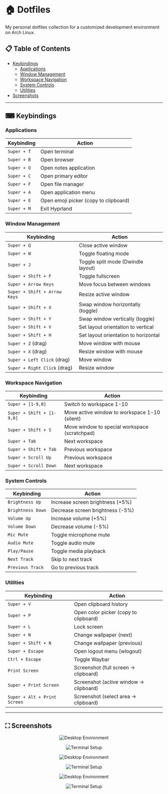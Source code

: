 # 🏠 Dotfiles

My personal dotfiles collection for a customized development environment on Arch Linux.

## 📋 Table of Contents
- [Keybindings](#-keybindings)
  - [Applications](#applications)
  - [Window Management](#window-management)
  - [Workspace Navigation](#workspace-navigation)
  - [System Controls](#system-controls)
  - [Utilities](#utilities)
- [Screenshots](#-screenshots)

---

## ⌨ Keybindings

### Applications
| Keybinding | Action |
|------------|--------|
| `Super + T` | Open terminal |
| `Super + B` | Open browser |
| `Super + O` | Open notes application |
| `Super + C` | Open primary editor |
| `Super + F` | Open file manager |
| `Super + A` | Open application menu |
| `Super + E` | Open emoji picker (copy to clipboard) |
| `Super + M` | Exit Hyprland |

### Window Management
| Keybinding | Action |
|------------|--------|
| `Super + Q` | Close active window |
| `Super + W` | Toggle floating mode |
| `Super + J` | Toggle split mode (Dwindle layout) |
| `Super + Shift + F` | Toggle fullscreen |
| `Super + Arrow Keys` | Move focus between windows |
| `Super + Shift + Arrow Keys` | Resize active window |
| `Super + Shift + X` | Swap window horizontally (toggle) |
| `Super + Shift + Y` | Swap window vertically (toggle) |
| `Super + Shift + V` | Set layout orientation to vertical |
| `Super + Shift + H` | Set layout orientation to horizontal |
| `Super + Z` (drag) | Move window with mouse |
| `Super + X` (drag) | Resize window with mouse |
| `Super + Left Click` (drag) | Move window |
| `Super + Right Click` (drag) | Resize window |

### Workspace Navigation
| Keybinding | Action |
|------------|--------|
| `Super + [1-9,0]` | Switch to workspace 1-10 |
| `Super + Shift + [1-9,0]` | Move active window to workspace 1-10 (silent) |
| `Super + Shift + S` | Move window to special workspace (scratchpad) |
| `Super + Tab` | Next workspace |
| `Super + Shift + Tab` | Previous workspace |
| `Super + Scroll Up` | Previous workspace |
| `Super + Scroll Down` | Next workspace |

### System Controls
| Keybinding | Action |
|------------|--------|
| `Brightness Up` | Increase screen brightness (+5%) |
| `Brightness Down` | Decrease screen brightness (-5%) |
| `Volume Up` | Increase volume (+5%) |
| `Volume Down` | Decrease volume (-5%) |
| `Mic Mute` | Toggle microphone mute |
| `Audio Mute` | Toggle audio mute |
| `Play/Pause` | Toggle media playback |
| `Next Track` | Skip to next track |
| `Previous Track` | Go to previous track |

### Utilities
| Keybinding | Action |
|------------|--------|
| `Super + V` | Open clipboard history |
| `Super + P` | Open color picker (copy to clipboard) |
| `Super + L` | Lock screen |
| `Super + N` | Change wallpaper (next) |
| `Super + Shift + N` | Change wallpaper (previous) |
| `Super + Escape` | Open logout menu (wlogout) |
| `Ctrl + Escape` | Toggle Waybar |
| `Print Screen` | Screenshot (full screen → clipboard) |
| `Super + Print Screen` | Screenshot (active window → clipboard) |
| `Super + Alt + Print Screen` | Screenshot (select area → clipboard) |

---

## ⛶ Screenshots

<div align="center">

![Desktop Environment](./assets/image1.png)


![Terminal Setup](./assets/image2.png)


![Desktop Environment](./assets/image3.png)


![Terminal Setup](./assets/image4.png)


![Desktop Environment](./assets/image5.png)


![Terminal Setup](./assets/image6.png)


</div>